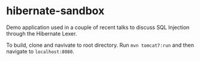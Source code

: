 # hibernate-sandbox

Demo application used in a couple of recent talks to discuss SQL Injection through the Hibernate Lexer.

To build, clone and navivate to root directory. Run `mvn tomcat7:run` and then navigate to `localhost:8080`.
